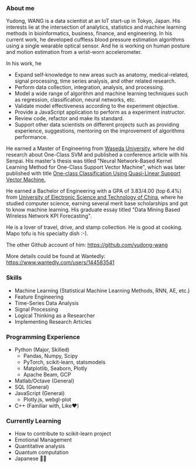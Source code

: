 ### About me

<!--
**Fizzez/Fizzez** is a ✨ _special_ ✨ repository because its `README.md` (this file) appears on your GitHub profile.

Here are some ideas to get you started:

- 🔭 I’m currently working on ...
- 🌱 I’m currently learning ...
- 👯 I’m looking to collaborate on ...
- 🤔 I’m looking for help with ...
- 💬 Ask me about ...
- 📫 How to reach me: ...
- 😄 Pronouns: ...
- ⚡ Fun fact: ...
-->

Yudong, WANG is a data scientist at an IoT start-up in Tokyo, Japan. His 
interests lie at the intersection of analytics, statistics and machine 
learning methods in bioinformatics, business, finance, and engineering.
In his current work, he developed cuffless blood pressure estimation algorithms using a single wearable optical sensor. And he is working on human posture and motion
estimation from a wrist-worn accelerometer.

In his work, he
- Expand self-knowledge to new areas such as anatomy, medical-related, signal processing, time series analysis, and other related research.
- Perform data collection, integration, analysis, and processing.
- Model a wide range of algorithm and machine learning techniques such as regression,
classification, neural networks, etc. 
- Validate model effectiveness according to the experiment objective.
- Provide a JavaScript application to perform as a experiment instructor.
- Review code, refactor and make its standard.
- Support other data scientists on different projects such as providing experience, suggestions, mentoring on the improvement of algorithms performance.

He earned a Master of Engineering from 
[Waseda University](https://www.waseda.jp/top/en/), where he did 
research about One-Class SVM and published a conference article with 
his Senpai. His master's thesis was titled "Neural Network-Based Kernel 
Learning Method for One-Class Support Vector Machine", which was later 
published with title 
[One-class Classification Using Quasi-Linear Support Vector Machine.
](https://ieeexplore.ieee.org/abstract/document/8616117)

He earned a Bachelor of Engineering with a GPA of 3.83/4.00 (top 6.4%) from [University of 
Electronic Science and Technology of 
China](https://en.wikipedia.org/wiki/University_of_Electronic_Science_and_Technology_of_China), 
where he studied computer science, earning several merit base scholarships 
and got to know machine learning. His graduate essay titled "Data Mining Based Wireless Network KPI Forecasting".

He is a lover of travel, drive, and stamp collection. He is good at cooking.
Mapo tofu is his specialty dish :-). 

The other Github account of him:
https://github.com/yudong-wang

More details could be found at Wantedly:
https://www.wantedly.com/users/144583541

### Skills
- Machine Learning (Statistical Machine Learning Methods, RNN, AE, etc.)
- Feature Engineering
- Time-Series Data Analysis
- Signal Processing
- Logical Thinking as a Researcher
- Implementing Research Articles
 
### Programming Experience
- Python (Major, Skilled)
  - Pandas, Numpy, Scipy
  - PyTorch, scikit-learn, statsmodels
  - Matplotlib, Seaborn, Plotly
  - Apache Beam, GCP
- Matlab/Octave (General)
- SQL (General)
- JavaScript (General)
  - Plotly.js, webgl-plot
- C++ (Familiar with, Like❤️)

### Currently Learning
- How to contribute to scikit-learn project
- Emotional Management
- Quantitative analysis 
- Quantum computation 
- Japanese 💬💬
